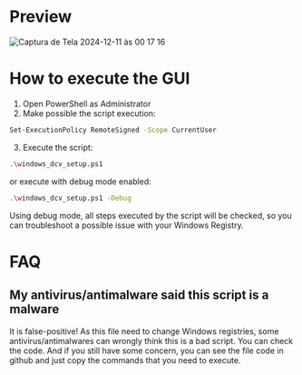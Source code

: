 # Preview
![Captura de Tela 2024-12-11 às 00 17 16](https://github.com/user-attachments/assets/2ecc847a-0d67-48e2-84c0-48d32acb0d6e)

# How to execute the GUI

1. Open PowerShell as Administrator
2. Make possible the script execution:
```bash
Set-ExecutionPolicy RemoteSigned -Scope CurrentUser
```
3. Execute the script:
```bash
.\windows_dcv_setup.ps1
```
or execute with debug mode enabled:
```bash
.\windows_dcv_setup.ps1 -Debug
```

Using debug mode, all steps executed by the script will be checked, so you can troubleshoot a possible issue with your Windows Registry.

# FAQ

## My antivirus/antimalware said this script is a malware

It is false-positive! As this file need to change Windows registries, some antivirus/antimalwares can wrongly think this is a bad script. You can check the code. And if you still have some concern, you can see the file code in github and just copy the commands that you need to execute.
